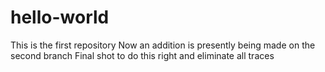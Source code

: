 # hello-world
This is the first repository
Now an addition is presently being made on the second branch
Final shot to do this right and eliminate all traces
